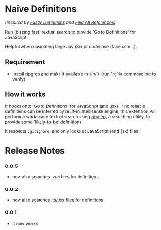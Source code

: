 # Naive Definitions

_(Inspired by [Fuzzy Definitions](https://github.com/jrieken/fuzzy-definitions) and [Find All References](https://github.com/gayanhewa/vscode-find-all-references))_

Run (blazing fast) textual search to provide 'Go to Definitions' for JavaScript.

Helpful when navigating large JavaScript codebase (facepalm...).

## Requirement

* Install [ripgrep](https://github.com/BurntSushi/ripgrep) and make it available in `$PATH` (run '`rg`' in commandline to verify)

## How it works

It hooks onto 'Go to Definitions' for JavaScript (and .jsx). If no reliable definitions can be inferred by built-in Intellisense engine, this extension will perform a workspace textual search using [ripgrep](https://github.com/BurntSushi/ripgrep), a searching utility, to provide some 'likely-to-be' definitions.

It respects `.gitignore`, and only looks at JavaScript (and .jsx) files.

# Release Notes

### 0.0.5

* now also searches .vue files for definitions

### 0.0.2

* now also searches .ts/.tsx files for definitions

### 0.0.1

* it now works

